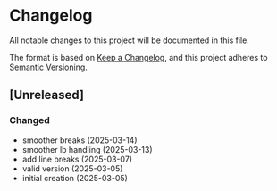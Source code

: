 # Changelog

All notable changes to this project will be documented in this file.

The format is based on [Keep a Changelog](https://keepachangelog.com/en/1.0.0/),
and this project adheres to [Semantic Versioning](https://semver.org/spec/v2.0.0.html).


## [Unreleased]

### Changed
- smoother breaks (2025-03-14)
- smoother lb handling (2025-03-13)
- add line breaks (2025-03-07)
- valid version (2025-03-05)
- initial creation (2025-03-05)
